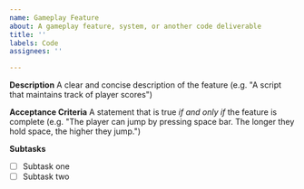 ```yaml
---
name: Gameplay Feature
about: A gameplay feature, system, or another code deliverable
title: ''
labels: Code
assignees: ''

---
```


**Description**
A clear and concise description of the feature (e.g. "A script that maintains track of player scores")

**Acceptance Criteria**
A statement that is true *if and only if* the feature is complete (e.g. "The player can jump by pressing space bar. The longer they hold space, the higher they jump.")

**Subtasks**
- [ ] Subtask one
- [ ] Subtask two
